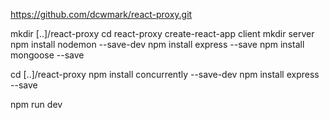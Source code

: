 https://github.com/dcwmark/react-proxy.git

mkdir [..]/react-proxy
cd react-proxy
create-react-app client
mkdir server
npm install nodemon --save-dev
npm install express --save
npm install mongoose --save

cd [..]/react-proxy
npm install concurrently --save-dev
npm install express --save

npm run dev